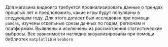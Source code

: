 Для магазина видеоигр требуется проанализировать данные о трендах прошлых лет и предположить, какие игры будут популярны в следующем году. Для этого датасет был исследован при помощи `pandas`, изучены отдельные срезы данных по годам, регионам и платформам. Выявлены и исключены из рассмотрения статистические выбросы. Все зависимости наглядно визуализированы при помощи библиотек `matplotlib` и `seaborn`
